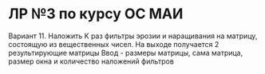 # ЛР №3 по курсу ОС МАИ

Вариант 11.	Наложить K раз фильтры эрозии и наращивания на матрицу, состоящую из вещественных чисел. На выходе получается 2 результирующие матрицы
Ввод - размеры матрицы, сама матрица, размер окна и количество наложений фильтров
